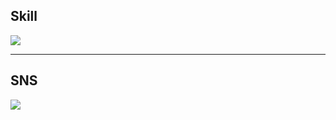 ## Skill
<img src="https://img.shields.io/badge/Python-3776AB?style=flat-square&logo=Python&logoColor=000000"/>

---
## SNS
<a href="https://ram-zip.tistory.com" target="_blank"><img src="https://img.shields.io/badge/Tistory-FFFFFF?style=flat-square&logo=Tistory&logoColor=000000"/>
<!--
**huB-ram/huB-ram** is a ✨ _special_ ✨ repository because its `README.md` (this file) appears on your GitHub profile.

Here are some ideas to get you started:

- 🔭 I’m currently working on ...
- 🌱 I’m currently learning ...
- 👯 I’m looking to collaborate on ...
- 🤔 I’m looking for help with ...
- 💬 Ask me about ...
- 📫 How to reach me: ...
- 😄 Pronouns: ...
- ⚡ Fun fact: ...
-->


